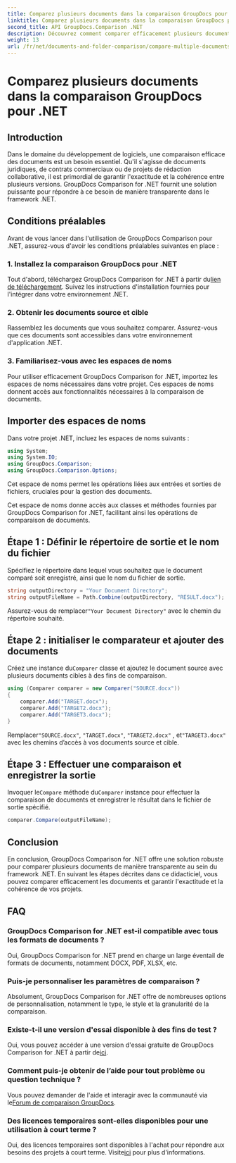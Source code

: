 ```yaml
---
title: Comparez plusieurs documents dans la comparaison GroupDocs pour .NET
linktitle: Comparez plusieurs documents dans la comparaison GroupDocs pour .NET
second_title: API GroupDocs.Comparison .NET
description: Découvrez comment comparer efficacement plusieurs documents à l’aide de GroupDocs Comparison for .NET. Suivez notre guide étape par étape pour une intégration transparente.
weight: 13
url: /fr/net/documents-and-folder-comparison/compare-multiple-documents-dotnet/
---
```


# Comparez plusieurs documents dans la comparaison GroupDocs pour .NET

## Introduction
Dans le domaine du développement de logiciels, une comparaison efficace des documents est un besoin essentiel. Qu'il s'agisse de documents juridiques, de contrats commerciaux ou de projets de rédaction collaborative, il est primordial de garantir l'exactitude et la cohérence entre plusieurs versions. GroupDocs Comparison for .NET fournit une solution puissante pour répondre à ce besoin de manière transparente dans le framework .NET.
## Conditions préalables
Avant de vous lancer dans l'utilisation de GroupDocs Comparison pour .NET, assurez-vous d'avoir les conditions préalables suivantes en place :
### 1. Installez la comparaison GroupDocs pour .NET
 Tout d'abord, téléchargez GroupDocs Comparison for .NET à partir du[lien de téléchargement](https://releases.groupdocs.com/comparison/net/). Suivez les instructions d'installation fournies pour l'intégrer dans votre environnement .NET.
### 2. Obtenir les documents source et cible
Rassemblez les documents que vous souhaitez comparer. Assurez-vous que ces documents sont accessibles dans votre environnement d'application .NET.
### 3. Familiarisez-vous avec les espaces de noms
Pour utiliser efficacement GroupDocs Comparison for .NET, importez les espaces de noms nécessaires dans votre projet. Ces espaces de noms donnent accès aux fonctionnalités nécessaires à la comparaison de documents.

## Importer des espaces de noms
Dans votre projet .NET, incluez les espaces de noms suivants :

```csharp
using System;
using System.IO;
using GroupDocs.Comparison;
using GroupDocs.Comparison.Options;
```
Cet espace de noms permet les opérations liées aux entrées et sorties de fichiers, cruciales pour la gestion des documents.

Cet espace de noms donne accès aux classes et méthodes fournies par GroupDocs Comparison for .NET, facilitant ainsi les opérations de comparaison de documents.
## Étape 1 : Définir le répertoire de sortie et le nom du fichier
Spécifiez le répertoire dans lequel vous souhaitez que le document comparé soit enregistré, ainsi que le nom du fichier de sortie.
```csharp
string outputDirectory = "Your Document Directory";
string outputFileName = Path.Combine(outputDirectory, "RESULT.docx");
```
 Assurez-vous de remplacer`"Your Document Directory"` avec le chemin du répertoire souhaité.
## Étape 2 : initialiser le comparateur et ajouter des documents
 Créez une instance du`Comparer` classe et ajoutez le document source avec plusieurs documents cibles à des fins de comparaison.
```csharp
using (Comparer comparer = new Comparer("SOURCE.docx"))
{
    comparer.Add("TARGET.docx");
    comparer.Add("TARGET2.docx");
    comparer.Add("TARGET3.docx");
}
```
 Remplacer`"SOURCE.docx"`, `"TARGET.docx"`, `"TARGET2.docx"` , et`"TARGET3.docx"` avec les chemins d’accès à vos documents source et cible.
## Étape 3 : Effectuer une comparaison et enregistrer la sortie
 Invoquer le`Compare` méthode du`Comparer` instance pour effectuer la comparaison de documents et enregistrer le résultat dans le fichier de sortie spécifié.
```csharp
comparer.Compare(outputFileName);
```

## Conclusion
En conclusion, GroupDocs Comparison for .NET offre une solution robuste pour comparer plusieurs documents de manière transparente au sein du framework .NET. En suivant les étapes décrites dans ce didacticiel, vous pouvez comparer efficacement les documents et garantir l'exactitude et la cohérence de vos projets.
## FAQ
### GroupDocs Comparison for .NET est-il compatible avec tous les formats de documents ?
Oui, GroupDocs Comparison for .NET prend en charge un large éventail de formats de documents, notamment DOCX, PDF, XLSX, etc.
### Puis-je personnaliser les paramètres de comparaison ?
Absolument, GroupDocs Comparison for .NET offre de nombreuses options de personnalisation, notamment le type, le style et la granularité de la comparaison.
### Existe-t-il une version d'essai disponible à des fins de test ?
 Oui, vous pouvez accéder à une version d'essai gratuite de GroupDocs Comparison for .NET à partir de[ici](https://releases.groupdocs.com/).
### Comment puis-je obtenir de l’aide pour tout problème ou question technique ?
 Vous pouvez demander de l'aide et interagir avec la communauté via le[Forum de comparaison GroupDocs](https://forum.groupdocs.com/c/comparison/12).
### Des licences temporaires sont-elles disponibles pour une utilisation à court terme ?
Oui, des licences temporaires sont disponibles à l'achat pour répondre aux besoins des projets à court terme. Visite[ici](https://purchase.groupdocs.com/temporary-license/) pour plus d'informations.